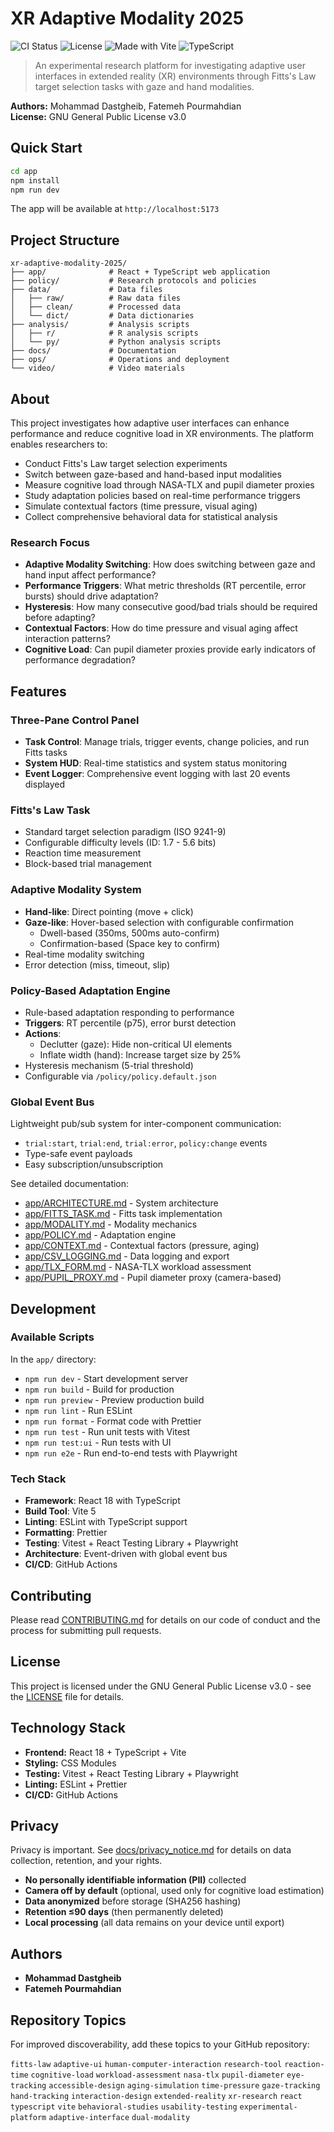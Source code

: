 # XR Adaptive Modality 2025

![CI Status](https://img.shields.io/github/actions/workflow/status/mohdasti/xr-adaptive-modality-2025/ci.yml?branch=main&logo=github)
![License](https://img.shields.io/badge/license-GPLv3-blue.svg)
![Made with Vite](https://img.shields.io/badge/Made%20with-Vite-646CFF?logo=vite&logoColor=white)
![TypeScript](https://img.shields.io/badge/TypeScript-007ACC?logo=typescript&logoColor=white)

> An experimental research platform for investigating adaptive user interfaces in extended reality (XR) environments through Fitts's Law target selection tasks with gaze and hand modalities.

**Authors:** Mohammad Dastgheib, Fatemeh Pourmahdian  
**License:** GNU General Public License v3.0

## Quick Start

```bash
cd app
npm install
npm run dev
```

The app will be available at `http://localhost:5173`

## Project Structure

```
xr-adaptive-modality-2025/
├── app/              # React + TypeScript web application
├── policy/           # Research protocols and policies
├── data/             # Data files
│   ├── raw/          # Raw data files
│   ├── clean/        # Processed data
│   └── dict/         # Data dictionaries
├── analysis/         # Analysis scripts
│   ├── r/            # R analysis scripts
│   └── py/           # Python analysis scripts
├── docs/             # Documentation
├── ops/              # Operations and deployment
└── video/            # Video materials
```

## About

This project investigates how adaptive user interfaces can enhance performance and reduce cognitive load in XR environments. The platform enables researchers to:

- Conduct Fitts's Law target selection experiments
- Switch between gaze-based and hand-based input modalities
- Measure cognitive load through NASA-TLX and pupil diameter proxies
- Study adaptation policies based on real-time performance triggers
- Simulate contextual factors (time pressure, visual aging)
- Collect comprehensive behavioral data for statistical analysis

### Research Focus

- **Adaptive Modality Switching**: How does switching between gaze and hand input affect performance?
- **Performance Triggers**: What metric thresholds (RT percentile, error bursts) should drive adaptation?
- **Hysteresis**: How many consecutive good/bad trials should be required before adapting?
- **Contextual Factors**: How do time pressure and visual aging affect interaction patterns?
- **Cognitive Load**: Can pupil diameter proxies provide early indicators of performance degradation?

## Features

### Three-Pane Control Panel

- **Task Control**: Manage trials, trigger events, change policies, and run Fitts tasks
- **System HUD**: Real-time statistics and system status monitoring
- **Event Logger**: Comprehensive event logging with last 20 events displayed

### Fitts's Law Task

- Standard target selection paradigm (ISO 9241-9)
- Configurable difficulty levels (ID: 1.7 - 5.6 bits)
- Reaction time measurement
- Block-based trial management

### Adaptive Modality System

- **Hand-like**: Direct pointing (move + click)
- **Gaze-like**: Hover-based selection with configurable confirmation
  - Dwell-based (350ms, 500ms auto-confirm)
  - Confirmation-based (Space key to confirm)
- Real-time modality switching
- Error detection (miss, timeout, slip)

### Policy-Based Adaptation Engine

- Rule-based adaptation responding to performance
- **Triggers**: RT percentile (p75), error burst detection
- **Actions**:
  - Declutter (gaze): Hide non-critical UI elements
  - Inflate width (hand): Increase target size by 25%
- Hysteresis mechanism (5-trial threshold)
- Configurable via `/policy/policy.default.json`

### Global Event Bus

Lightweight pub/sub system for inter-component communication:
- `trial:start`, `trial:end`, `trial:error`, `policy:change` events
- Type-safe event payloads
- Easy subscription/unsubscription

See detailed documentation:
- [app/ARCHITECTURE.md](app/ARCHITECTURE.md) - System architecture
- [app/FITTS_TASK.md](app/FITTS_TASK.md) - Fitts task implementation
- [app/MODALITY.md](app/MODALITY.md) - Modality mechanics
- [app/POLICY.md](app/POLICY.md) - Adaptation engine
- [app/CONTEXT.md](app/CONTEXT.md) - Contextual factors (pressure, aging)
- [app/CSV_LOGGING.md](app/CSV_LOGGING.md) - Data logging and export
- [app/TLX_FORM.md](app/TLX_FORM.md) - NASA-TLX workload assessment
- [app/PUPIL_PROXY.md](app/PUPIL_PROXY.md) - Pupil diameter proxy (camera-based)

## Development

### Available Scripts

In the `app/` directory:

- `npm run dev` - Start development server
- `npm run build` - Build for production
- `npm run preview` - Preview production build
- `npm run lint` - Run ESLint
- `npm run format` - Format code with Prettier
- `npm run test` - Run unit tests with Vitest
- `npm run test:ui` - Run tests with UI
- `npm run e2e` - Run end-to-end tests with Playwright

### Tech Stack

- **Framework**: React 18 with TypeScript
- **Build Tool**: Vite 5
- **Linting**: ESLint with TypeScript support
- **Formatting**: Prettier
- **Testing**: Vitest + React Testing Library + Playwright
- **Architecture**: Event-driven with global event bus
- **CI/CD**: GitHub Actions

## Contributing

Please read [CONTRIBUTING.md](CONTRIBUTING.md) for details on our code of conduct and the process for submitting pull requests.

## License

This project is licensed under the GNU General Public License v3.0 - see the [LICENSE](LICENSE) file for details.

## Technology Stack

- **Frontend:** React 18 + TypeScript + Vite
- **Styling:** CSS Modules
- **Testing:** Vitest + React Testing Library + Playwright
- **Linting:** ESLint + Prettier
- **CI/CD:** GitHub Actions

## Privacy

Privacy is important. See [docs/privacy_notice.md](docs/privacy_notice.md) for details on data collection, retention, and your rights.

- **No personally identifiable information (PII)** collected
- **Camera off by default** (optional, used only for cognitive load estimation)
- **Data anonymized** before storage (SHA256 hashing)
- **Retention ≤90 days** (then permanently deleted)
- **Local processing** (all data remains on your device until export)

## Authors

- **Mohammad Dastgheib**
- **Fatemeh Pourmahdian**

## Repository Topics

For improved discoverability, add these topics to your GitHub repository:

`fitts-law` `adaptive-ui` `human-computer-interaction` `research-tool` `reaction-time` `cognitive-load` `workload-assessment` `nasa-tlx` `pupil-diameter` `eye-tracking` `accessible-design` `aging-simulation` `time-pressure` `gaze-tracking` `hand-tracking` `interaction-design` `extended-reality` `xr-research` `react` `typescript` `vite` `behavioral-studies` `usability-testing` `experimental-platform` `adaptive-interface` `dual-modality`

